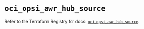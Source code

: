 # `oci_opsi_awr_hub_source`

Refer to the Terraform Registry for docs: [`oci_opsi_awr_hub_source`](https://registry.terraform.io/providers/oracle/oci/7.19.0/docs/resources/opsi_awr_hub_source).
